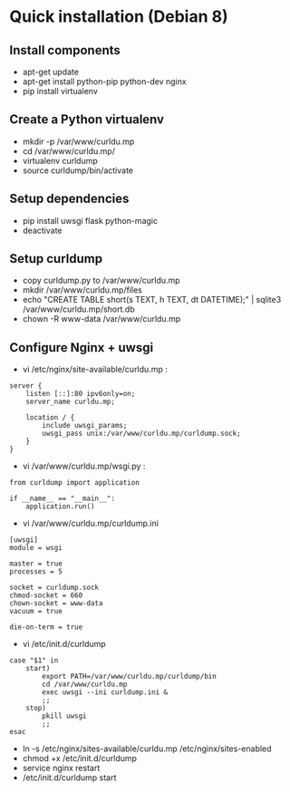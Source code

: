 # Quick installation (Debian 8)

## Install components
* apt-get update
* apt-get install python-pip python-dev nginx
* pip install virtualenv

## Create a Python virtualenv
* mkdir -p /var/www/curldu.mp
* cd /var/www/curldu.mp/
* virtualenv curldump
* source curldump/bin/activate

## Setup dependencies
* pip install uwsgi flask python-magic
* deactivate

## Setup curldump
* copy curldump.py to /var/www/curldu.mp
* mkdir /var/www/curldu.mp/files
* echo "CREATE TABLE short(s TEXT, h TEXT, dt DATETIME);" | sqlite3 /var/www/curldu.mp/short.db
* chown -R www-data /var/www/curldu.mp

## Configure Nginx + uwsgi
* vi /etc/nginx/site-available/curldu.mp :
```
server {
    listen [::]:80 ipv6only=on;
    server_name curldu.mp;

    location / {
        include uwsgi_params;
        uwsgi_pass unix:/var/www/curldu.mp/curldump.sock;
    }
}
```
* vi /var/www/curldu.mp/wsgi.py :
```
from curldump import application

if __name__ == "__main__":
    application.run()
```
* vi /var/www/curldu.mp/curldump.ini
```
[uwsgi]
module = wsgi

master = true
processes = 5

socket = curldump.sock
chmod-socket = 660
chown-socket = www-data
vacuum = true

die-on-term = true
```
* vi /etc/init.d/curldump
```
case "$1" in
    start)
        export PATH=/var/www/curldu.mp/curldump/bin
        cd /var/www/curldu.mp
        exec uwsgi --ini curldump.ini &
        ;;
    stop)
        pkill uwsgi
        ;;
esac
```
* ln -s /etc/nginx/sites-available/curldu.mp /etc/nginx/sites-enabled
* chmod +x /etc/init.d/curldump
* service nginx restart
* /etc/init.d/curldump start

